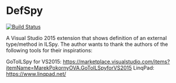 # DefSpy
[![Build Status](https://zyonet.visualstudio.com/DefSpy/_apis/build/status/DefSpy-.NET%20Desktop-CI)](https://zyonet.visualstudio.com/DefSpy/_build/latest?definitionId=1)

A Visual Studio 2015 extension that shows definition of an external type/method in ILSpy.
The author wants to thank the authors of the following tools for their inspirations:

GoToILSpy for VS2015: https://marketplace.visualstudio.com/items?itemName=MarekPokornyOVA.GoToILSpyforVS2015
LinqPad: https://www.linqpad.net/
